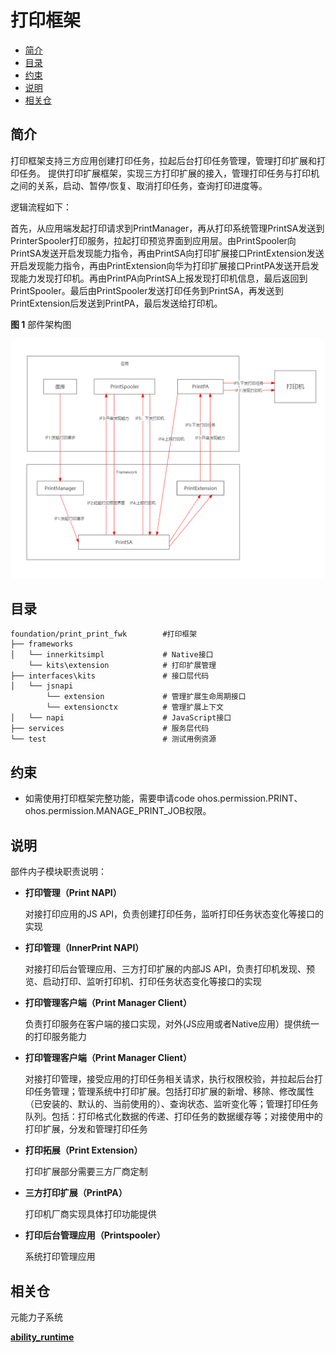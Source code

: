 # 打印框架<a name="ZH-CN_TOPIC_0000001124232845"></a>

-   [简介](#section11660541593)
-   [目录](#section161941989596)
-   [约束](#section119744591305)
-   [说明](#section1312121216216)
-   [相关仓](#section1371113476307)

## 简介<a name="section11660541593"></a>

打印框架支持三方应用创建打印任务，拉起后台打印任务管理，管理打印扩展和打印任务。
提供打印扩展框架，实现三方打印扩展的接入，管理打印任务与打印机之间的关系，启动、暂停/恢复、取消打印任务，查询打印进度等。

逻辑流程如下：

首先，从应用端发起打印请求到PrintManager，再从打印系统管理PrintSA发送到PrinterSpooler打印服务，拉起打印预览界面到应用层。由PrintSpooler向PrintSA发送开启发现能力指令，再由PrintSA向打印扩展接口PrintExtension发送开启发现能力指令，再由PrintExtension向华为打印扩展接口PrintPA发送开启发现能力发现打印机。再由PrintPA向PrintSA上报发现打印机信息，最后返回到PrintSpooler。最后由PrintSpooler发送打印任务到PrintSA，再发送到PrintExtension后发送到PrintPA，最后发送给打印机。

**图 1**  部件架构图<a name="fig371116145419"></a>

![](figures/print-architecture.png)


## 目录<a name="section161941989596"></a>

```
foundation/print_print_fwk        #打印框架
├── frameworks       
│   └── innerkitsimpl             # Native接口
    └── kits\extension            # 打印扩展管理
├── interfaces\kits               # 接口层代码
│   └── jsnapi                     
        └── extension             # 管理扩展生命周期接口 
        └── extensionctx          # 管理扩展上下文
│   └── napi                      # JavaScript接口
├── services                      # 服务层代码
└── test                          # 测试用例资源
```

## 约束<a name="section119744591305"></a>

-   如需使用打印框架完整功能，需要申请code ohos.permission.PRINT、ohos.permission.MANAGE_PRINT_JOB权限。

## 说明<a name="section1312121216216"></a>
部件内子模块职责说明：

-   **打印管理（Print NAPI）**

     对接打印应用的JS API，负责创建打印任务，监听打印任务状态变化等接口的实现

-   **打印管理（InnerPrint NAPI）**

     对接打印后台管理应用、三方打印扩展的内部JS API，负责打印机发现、预览、启动打印、监听打印机、打印任务状态变化等接口的实现

-   **打印管理客户端（Print Manager Client）**

    负责打印服务在客户端的接口实现，对外(JS应用或者Native应用）提供统一的打印服务能力

- **打印管理客户端（Print Manager Client）**

    对接打印管理，接受应用的打印任务相关请求，执行权限校验，并拉起后台打印任务管理；管理系统中打印扩展。包括打印扩展的新增、移除、修改属性（已安装的、默认的、当前使用的）、查询状态、监听变化等；管理打印任务队列。包括：打印格式化数据的传递、打印任务的数据缓存等；对接使用中的打印扩展，分发和管理打印任务

- **打印拓展（Print Extension）**

    打印扩展部分需要三方厂商定制

- **三方打印扩展（PrintPA）**

    打印机厂商实现具体打印功能提供

- **打印后台管理应用（Printspooler）** 
  
    系统打印管理应用

## 相关仓<a name="section1371113476307"></a>

元能力子系统

[**ability_runtime**](https://gitee.com/openharmony/ability_ability_runtime)


